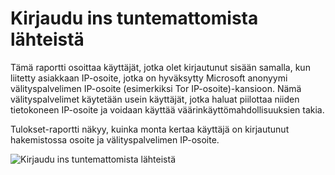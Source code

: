 <properties
    pageTitle="Kirjaudu ins tuntemattomista lähteistä"
    description="Raportti, joka osoittaa käyttäjät, jotka olet kirjautunut sisään kansioon anonyymi välityspalvelinten IP-osoite."
    services="active-directory"
    documentationCenter=""
    authors="SSalahAhmed"
    manager="femila"
    editor=""/>

<tags
    ms.service="active-directory"
    ms.workload="identity"
    ms.tgt_pltfrm="na"
    ms.devlang="na"
    ms.topic="article"
    ms.date="03/04/2016"
    ms.author="saah;kenhoff"/>

# <a name="sign-ins-from-unknown-sources"></a>Kirjaudu ins tuntemattomista lähteistä
Tämä raportti osoittaa käyttäjät, jotka olet kirjautunut sisään samalla, kun liitetty asiakkaan IP-osoite, jotka on hyväksytty Microsoft anonyymi välityspalvelimen IP-osoite (esimerkiksi Tor IP-osoite)-kansioon. Nämä välityspalvelimet käytetään usein käyttäjät, jotka haluat piilottaa niiden tietokoneen IP-osoite ja voidaan käyttää väärinkäyttömahdollisuuksien takia.

Tulokset-raportti näkyy, kuinka monta kertaa käyttäjä on kirjautunut hakemistossa osoite ja välityspalvelimen IP-osoite.


![Kirjaudu ins tuntemattomista lähteistä](./media/active-directory-reporting-sign-ins-from-unknown-sources/signInsFromUnknownSources.PNG)
